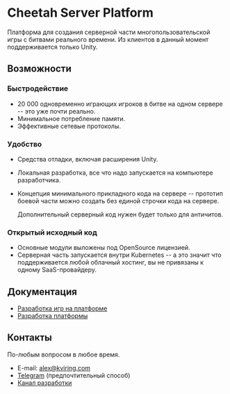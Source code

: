 # Cheetah Server Platform

Платформа для создания серверной части многопользовательской игры с битвами реального времени. Из клиентов в данный
момент поддерживается только Unity.

## Возможности

### Быстродействие

- 20 000 одновременно играющих игроков в битве на одном сервере -- это уже почти реально.
- Минимальное потребление памяти.
- Эффективные сетевые протоколы.

### Удобство

- Средства отладки, включая расширения Unity.
- Локальная разработка, все что надо запускается на компьютере разработчика.
- Концепция минимального прикладного кода на сервере -- прототип боевой части
  можно создать без единой строчки кода на сервере.
  
  Дополнительный серверный код нужен будет только для античитов.

### Открытый исходный код

- Основные модули выложены под OpenSource лицензией.
- Серверная часть запускается внутри Kubernetes -- а это значит что
поддерживается любой облачный хостинг, вы не привязаны к одному SaaS-провайдеру.

## Документация

- [Разработка игр на платформе](https://docs.cheetah.games)
- [Разработка платформы](docs/develop/README.md)

## Контакты

По-любым вопросом в любое время.

- E-mail: alex@kviring.com
- [Telegram](https://t.me/alexkviring) (предпочтительный способ)
- [Канал разработки](https://t.me/cheetah_game_serv)
